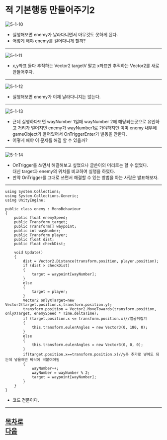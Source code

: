 적 기본행동 만들어주기2  
=======================
![5-1-10](https://github.com/isp829/HU/blob/master/images/lecture5/5-1/5-1-10.PNG)  
* 실행해보면 enemy가 날라다니면서 아무것도 못하게 된다.   
* 어떻게 해야 enemy를 걸어다니게 할까?  
------------------------------------ 
![5-1-11](https://github.com/isp829/HU/blob/master/images/lecture5/5-1/5-1-11.PNG)  
* x,y좌표 둘다 추적하는 Vector2 targetV 말고 x좌표만 추적하는 Vector2를 새로 만들어주자.  
---------------------------  
![5-1-12](https://github.com/isp829/HU/blob/master/images/lecture5/5-1/5-1-12.PNG)  
* 실행해보면 enemy가 이제 날라다니지는 않는다.   
---------------------------  
![5-1-13](https://github.com/isp829/HU/blob/master/images/lecture5/5-1/5-1-13.PNG)  
* 근데 실행하다보면 wayNumber 1일때 wayNumber 2에 해당되는곳으로 유인하고 거리가 멀어지면
  enemy가 wayNumber1로 가야하지만 이미 enemy 내부에 gameObject가 들어있어서 OnTriggerEnter가 발동을 안한다.  
* 어떻게 해야 이 문제를 해결 할 수 있을까?  
---------------------------  
![5-1-14](https://github.com/isp829/HU/blob/master/images/lecture5/5-1/5-1-14.PNG)  
* OnTrigger를 쓰면서 해결해보고 싶었으나 글쓴이의 머리로는 할 수 없었다.  
대신 target과 enemy의 위치를 비교하여 실행을 하였다. 
* 만약 OnTrigger를 그대로 쓰면서 해결할 수 있는 방법을 아는 사람은 발표해보자.  
---------------------------  
```
using System.Collections;
using System.Collections.Generic;
using UnityEngine;

public class enemy : MonoBehaviour
{
    public float enemySpeed;
    public Transform target;
    public Transform[] waypoint;
    public int wayNumber;
    public Transform player;
    public float dist;
    public float checkDist;
    
    void Update()
    {
        dist = Vector2.Distance(transform.position, player.position);
        if (dist > checkDist)
        {
            target = waypoint[wayNumber];
        }
        else 
        {
            target = player;
        }
        Vector2 onlyXTarget=new Vector2(target.position.x,transform.position.y);
        transform.position = Vector2.MoveTowards(transform.position, onlyXTarget, enemySpeed * Time.deltaTime);
        if (target.position.x <= transform.position.x)//얼굴뒤집기
        {
            this.transform.eulerAngles = new Vector3(0, 180, 0);
        }
        else
        {
            this.transform.eulerAngles = new Vector3(0, 0, 0); 
        }
        if(target.position.x==transform.position.x)//y축 추가로 넣어도 되는데 넣을꺼면 바닥에 딱붙여야됨
        {  
            wayNumber++;
            wayNumber = wayNumber % 2;
            target = waypoint[wayNumber];
        }
    }
}

```
* 코드 전문이다.  
---------------------------  
[목차로](https://github.com/isp829/HU/blob/master/README.md)  
[다음](https://github.com/isp829/HU/blob/master/lecture/lecture5-2.md)  
-----------------------------

